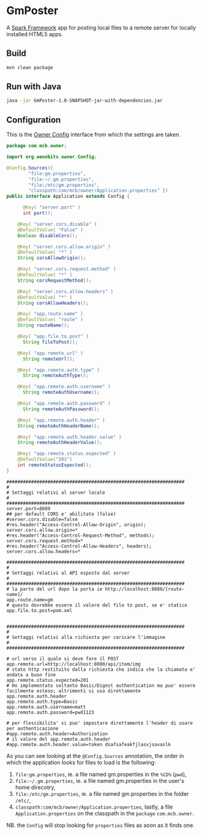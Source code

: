 GmPoster
========

A [Spark Framework](http://sparkjava.com/) app for posting local files to a remote server for locally installed HTML5 apps.

Build
-----

```bash
mvn clean package
```

Run with Java
-------------

```bash
java -jar GmPoster-1.0-SNAPSHOT-jar-with-dependencies.jar
```

Configuration
-------------

This is the [Owner Config](http://owner.aeonbits.org/docs/loading-strategies/) interface from which the settings are taken.

```java
package com.mcb.owner;

import org.aeonbits.owner.Config;

@Config.Sources({
        "file:gm.properties",
        "file:~/.gm.properties",
        "file:/etc/gm.properties",
        "classpath:com/mcb/owner/Application.properties" })
public interface Application extends Config {

	  @Key( "server.port" )
	  int port();

    @Key( "server.cors.disable" )
    @DefaultValue( "False" )
    Boolean disableCors();

    @Key( "server.cors.allow.origin" )
    @DefaultValue( "*" )
    String corsAllowOrigin();

    @Key( "server.cors.request.method" )
    @DefaultValue( "*" )
    String corsRequestMethod();

    @Key( "server.cors.allow.headers" )
    @DefaultValue( "*" )
    String corsAllowHeaders();

    @Key( "app.route.name" )
    @DefaultValue( "route" )
    String routeName();

    @Key( "app.file.to.post" )
	  String fileToPost();

    @Key( "app.remote.url" )
	  String remoteUrl();

    @Key( "app.remote.auth.type" )
	  String remoteAuthType();

    @Key( "app.remote.auth.username" )
	  String remoteAuthUsername();

    @Key( "app.remote.auth.password" )
	  String remoteAuthPassword();

    @Key( "app.remote.auth.header" )
    String remoteAuthHeaderName();

    @Key( "app.remote.auth.header.value" )
    String remoteAuthHeaderValue();

    @Key( "app.remote.status.expected" )
    @DefaultValue("201")
    int remoteStatusExpected();
}

```

```properties
#################################################################
#
# Settaggi relativi al server locale
#
#################################################################
server.port=8889
## per default CORS e' abilitato (false)
#server.cors.disable=false
#res.header("Access-Control-Allow-Origin", origin);
server.cors.allow.origin=*
#res.header("Access-Control-Request-Method", methods);
server.cors.request.method=*
#res.header("Access-Control-Allow-Headers", headers);
server.cors.allow.headers=*

#################################################################
#
# Settaggi relativi al API esposto dal server
#
#################################################################
# la parte del url dopo la porta ie http://localhost:8080/[route-name]/
app.route.name=gm
# questo dovrebbe essere il valore del file to post, se e' statico
app.file.to.post=pom.xml


#################################################################
#
# Settaggi relativi alla richiesta per caricare l'immagine
#
#################################################################

# url verso il quale si deve fare il POST
app.remote.url=http://localhost:8080/api/item/img
# stato http restituito dalla richiesta che indica che la chiamata e' andata a buon fine
app.remote.status.expected=201
# Ho implementato soltanto Basic/Digest authentication ma puo' essere facilmente esteso; altrimenti si usa direttamente app.remote.auth.header
app.remote.auth.type=Basic
app.remote.auth.username=matt
app.remote.auth.password=pwd1123

# per flessibilita' si puo' impostare direttamente l'header di usare per authenticazione
#app.remote.auth.header=Authorization
# il valore del app.remote.auth.header
#app.remote.auth.header.value=token dsafsafeakfjlasvjsavaslk
```

As you can see looking at the `@Config.Sources` annotation, the order in which the application looks for files to load is the following:

1. `file:gm.properties`, ie. a file named gm.properties in the `%CD%` (`pwd`),
2. `file:~/.gm.properties`, ie. a file named gm.properties in the user's home direcotry,
3. `file:/etc/gm.properties`, ie. a file named gm.properties in the folder `/etc/`,
4. `classpath:com/mcb/owner/Application.properties`, lastly, a file `Application.properties` on the classpath in the `package` `com.mcb.owner`.

NB. the `Config` will stop looking for `properties` files as soon as it finds one.





